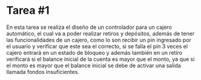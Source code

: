 # Tarea #1
En esta tarea se realiza el diseño de un controlador para un cajero automático, el cual va a poder realizar retiros y depósitos, además de tener las funcionalidades de un cajero, como lo son recibir un pin ingresado por el usuario y verificar que este sea el correcto, si se falla el pin 3 veces el cajero entrará en un estado de bloqueo y además también en un retiro verificará si el balance inicial de la cuenta es mayor que el monto, ya que si el monto es mayor que el balance inicial se debe de activar una salida llamada fondos insuficientes.